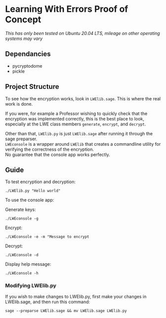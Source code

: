 # Learning With Errors Proof of Concept
*This has only been tested on Ubuntu 20.04 LTS, mileage on other operating systems may vary* 
## Dependancies
* pycryptodome
* pickle
## Project Structure

To see how the encryption works, look in ``LWElib.sage``. This is where the real work is done.  

If you were, for example a Professor wishing to quickly check that the encryption was implemented correctly, this is the best place to look, especially at the LWE class members ``generate``, ``encrypt``, and ``decrypt``.  

Other than that, ``LWElib.py`` is just ``LWElib.sage`` after running it through the sage preparser.  
``LWEconsole`` is a wrapper around ``LWElib`` that creates a commandline utility for verifying the correctness of the encryption.  
No guarantee that the console app works perfectly. 
## Guide

To test encryption and decryption:

```
./LWElib.py "Hello world"
```

To use the console app:

Generate keys:
```
./LWEconsole -g 
```

Encrypt:
```
./LWEconsole -e -m "Message to encrypt
```

Decrypt:
```
./LWEconsole -d 
```

Display help message:
```
./LWEconsole -h 
```

### Modifying LWElib.py

If you wish to make changes to LWElib.py, first make your changes in LWElib.sage, and then run this command:
```
sage --preparse LWElib.sage && mv LWElib.sage LWElib.py
```
